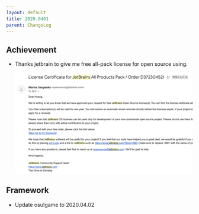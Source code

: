 ```yaml
---
layout: default
title: 2020.0401
parent: ChangeLog
---
```


## Achievement

- Thanks jetbrain to give me free all-pack license for open source using.

    ![](res/all-pack.png)

## Framework

- Update osu!game to 2020.04.02

